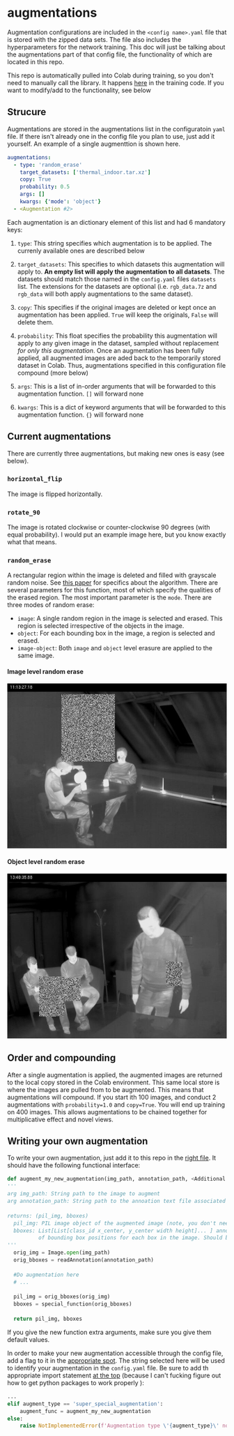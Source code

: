 # augmentations

Augmentation configurations are included in the `<config name>.yaml` file that is stored with the zipped data sets. The file also includes the hyperparameters for the network training. This doc will just be talking about the augmentations part of that config file, the functionality of which are located in this repo.

This repo is automatically pulled into Colab during training, so you don't need to manually call the library. It happens [here](https://colab.research.google.com/drive/122BR4FL1Cl8yFvCrsh2JnZhuNDLcrYiO?authuser=1#scrollTo=hfp3N6vTpd0j) in the training code. If you want to modify/add to the functionality, see below

## Strucure

Augmentations are stored in the augmentations list in the configuratoin `yaml` file. If there isn't already one in the config file you plan to use, just add it yourself. An example of a single augmenttion is shown here.

```yaml
augmentations:
  - type: 'random_erase'
    target_datasets: ['thermal_indoor.tar.xz'] 
    copy: True
    probability: 0.5
    args: []
    kwargs: {'mode': 'object'}
  - <Augmentation #2>
```

Each augmentation is an dictionary element of this list and had 6 mandatory keys:

1. `type`: This string specifies which augmentation is to be applied. The currenly available ones are described below

2. `target_datasets`: This specifies to which datasets this augmentation will apply to. **An empty list will apply the augmentation to all datasets**. The datasets should match those named in the `config.yaml` files `datasets` list. The extensions for the datasets are optional (i.e. `rgb_data.7z` and `rgb_data` will both apply augmentations to the same dataset).

3. `copy`: This specifies if the original images are deleted or kept once an augmentation has been applied. `True` will keep the originals, `False` will delete them.

4. `probability`: This float specifies the probability this augmentation will apply to any given image in the dataset, sampled without replacement *for only this augmentation*. Once an augmentation has been fully applied, all augmented images are aded back to the temporarily stored dataset in Colab. Thus, augmentations specified in this configuration file compound (more below)

4. `args`: This is a list of in-order arguments that will be forwarded to this augmentation function. `[]` will forward none

5. `kwargs`: This is a dict of keyword arguments that will be forwarded to this augmentation function. `{}` will forward none

## Current augmentations

There are currently three augmentations, but making new ones is easy (see below).

### `horizontal_flip`

The image is flipped horizontally.

### `rotate_90`

The image is rotated clockwise or counter-clockwise 90 degrees (with equal probability). I would put an example image here, but you know exactly what that means.

### `random_erase`

A rectangular region within the image is deleted and filled with grayscale random noise. See [this paper](https://arxiv.org/abs/1708.04896) for specifics about the algorithm. There are several parameters for this function, most of which specify the qualities of the erased region. The most important parameter is the `mode`. There are three modes of random erase:

- `image`: A single random region in the image is selected and erased. This region is selected irrespective of the objects in the image.
- `object`: For each bounding box in the image, a region is selected and erased.
- `image-object`: Both `image` and `object` level erasure are applied to the same image.

#### Image level random erase
<img src="./readme_imgs/random_erase_scene_1_01830.jpg" alt="image_erase" width="600"/>

#### Object level random erase
<img src="./readme_imgs/random_erase_scene_3_00847.jpg" alt="object_erase" width="600"/>

## Order and compounding

After a single augmentation is applied, the augmented images are returned to the local copy stored in the Colab environment. This same local store is where the images are pulled from to be augmented. This means that augmentations will compound. If you start ith 100 images, and conduct 2 augmentations with `probability=1.0` and `copy=True`. You will end up training on 400 images. This allows augmentations to be chained together for multiplicative effect and novel views.

## Writing your own augmentation

To write your own augmentation, just add it to this repo in the [right file](./augmentations.py). It should have the following functional interface:

```python
def augment_my_new_augmentation(img_path, annotation_path, <Additional arguments with defaults>):
'''
arg img_path: String path to the image to augment
arg annotation_path: String path to the annoation text file associated with this image

returns: (pil_img, bboxes)
  pil_img: PIL image object of the augmented image (note, you don't need to save the image in this function)
  bboxes: List[List[class_id x_center, y_center width height]... ] annotation list of list in darknet format
          of bounding box positions for each box in the image. Should be relative coordinates [0, 1]
'''
  orig_img = Image.open(img_path)
  orig_bboxes = readAnnotation(annotation_path)
  
  #Do augmentation here
  # ...
  
  pil_img = orig_bboxes(orig_img)
  bboxes = special_function(orig_bboxes)
  
  return pil_img, bboxes
```

If you give the new function extra arguments, make sure you give them default values.

In order to make your new augmentation accessible through the config file, add a flag to it in the [appropriate spot](./augment.py#L80). The string selected here will be used to identify your augmentation in the `config.yaml` file. Be sure to add th appropriate import statement [at the top](./augment.py#L6) (because I can't fucking figure out how to get python packages to work properly ):

```python
...
elif augment_type == 'super_special_augmentation':
    augment_func = augment_my_new_augmentation
else:
    raise NotImplementedError(f'Augmentation type \'{augment_type}\' not supported')
```


